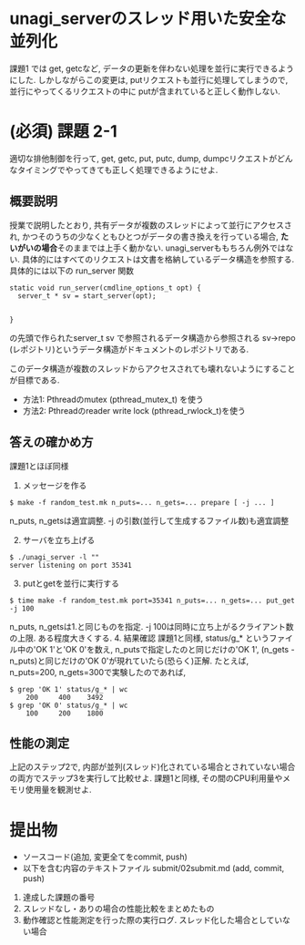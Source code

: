 unagi_serverのスレッド用いた安全な並列化
====================

課題1 では get, getcなど, データの更新を伴わない処理を並行に実行できるようにした. しかしながらこの変更は, putリクエストも並行に処理してしまうので, 並行にやってくるリクエストの中に putが含まれていると正しく動作しない.

(必須) 課題 2-1
====================

適切な排他制御を行って, get, getc, put, putc, dump, dumpcリクエストがどんなタイミングでやってきても正しく処理できるようにせよ.

概要説明
--------------------

授業で説明したとおり, 共有データが複数のスレッドによって並行にアクセスされ, かつそのうちの少なくともひとつがデータの書き換えを行っている場合, **たいがいの場合**そのままでは上手く動かない. unagi_serverももちろん例外ではない. 具体的にはすべてのリクエストは文書を格納しているデータ構造を参照する. 具体的には以下の run_server 関数

```
static void run_server(cmdline_options_t opt) {
  server_t * sv = start_server(opt);


}
```

の先頭で作られたserver_t sv で参照されるデータ構造から参照される
sv->repo (レポジトリ)というデータ構造がドキュメントのレポジトリである.

このデータ構造が複数のスレッドからアクセスされても壊れないようにすることが目標である.

 * 方法1: Pthreadのmutex (pthread_mutex_t) を使う
 * 方法2: Pthreadのreader write lock (pthread_rwlock_t)を使う

答えの確かめ方
--------------------

課題1とほぼ同様

 1. メッセージを作る
```
$ make -f random_test.mk n_puts=... n_gets=... prepare [ -j ... ]
```
n_puts, n_getsは適宜調整. -j の引数(並行して生成するファイル数)も適宜調整

 2. サーバを立ち上げる
```
$ ./unagi_server -l ""
server listening on port 35341
```
 3. putとgetを並行に実行する
```
$ time make -f random_test.mk port=35341 n_puts=... n_gets=... put_get -j 100
```
n_puts, n_getsは1.と同じものを指定.
-j 100は同時に立ち上がるクライアント数の上限. ある程度大きくする.
 4. 結果確認
課題1と同様, status/g_* というファイル中の'OK 1'と'OK 0'を数え, n_putsで指定したのと同じだけの'OK 1', (n_gets - n_puts)と同じだけの'OK 0'が現れていたら(恐らく)正解. たとえば, n_puts=200, n_gets=300で実験したのであれば,
```
$ grep 'OK 1' status/g_* | wc
    200     400    3492
$ grep 'OK 0' status/g_* | wc
    100     200    1800
```

性能の測定
--------------------

上記のステップ2で, 内部が並列(スレッド)化されている場合とされていない場合の両方でステップ3を実行して比較せよ. 課題1と同様, その間のCPU利用量やメモリ使用量を観測せよ.

提出物
====================
 * ソースコード(追加, 変更全てをcommit, push)
 * 以下を含む内容のテキストファイル submit/02submit.md (add, commit, push)
  1. 達成した課題の番号
  1. スレッドなし・ありの場合の性能比較をまとめたもの
  1. 動作確認と性能測定を行った際の実行ログ. スレッド化した場合としていない場合
  
  